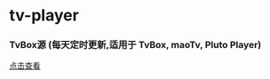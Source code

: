 # tv-player

### TvBox源 (每天定时更新,适用于 TvBox, maoTv, Pluto Player)

[点击查看](https://github.com/tv-player/box-source)

